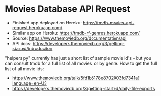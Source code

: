 # Movies Database API Request

* Finished app deployed on Heroku:   https://tmdb-movies-api-request.herokuapp.com/
* Similar app on Heroku: https://tmdb-rf-genres.herokuapp.com/
* Source: https://www.themoviedb.org/documentation/api
* API docs: https://developers.themoviedb.org/3/getting-started/introduction

"helpers.py" currently has just a short list of sample movie id's - but you can consult tmdb for a full list of all movies, or by genre.
How to get the full list of all movie ids:
* https://www.themoviedb.org/talk/5fd1b5178e8702003fd7341a?language=en-US
* https://developers.themoviedb.org/3/getting-started/daily-file-exports
